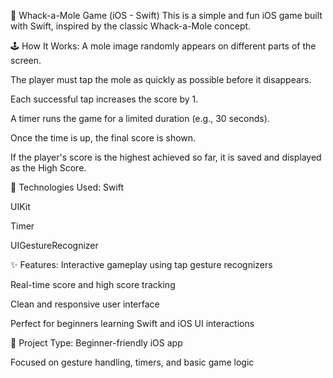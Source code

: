 🎯 Whack-a-Mole Game (iOS - Swift)
This is a simple and fun iOS game built with Swift, inspired by the classic Whack-a-Mole concept.

🕹️ How It Works:
A mole image randomly appears on different parts of the screen.

The player must tap the mole as quickly as possible before it disappears.

Each successful tap increases the score by 1.

A timer runs the game for a limited duration (e.g., 30 seconds).

Once the time is up, the final score is shown.

If the player's score is the highest achieved so far, it is saved and displayed as the High Score.

🔧 Technologies Used:
Swift

UIKit

Timer

UIGestureRecognizer

✨ Features:
Interactive gameplay using tap gesture recognizers

Real-time score and high score tracking

Clean and responsive user interface

Perfect for beginners learning Swift and iOS UI interactions

📱 Project Type:
Beginner-friendly iOS app

Focused on gesture handling, timers, and basic game logic
